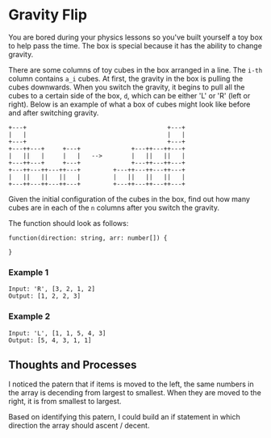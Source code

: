 # Gravity Flip

You are bored during your physics lessons so you've built yourself a toy box to help pass the time. The box is special because it has the ability to change gravity.

There are some columns of toy cubes in the box arranged in a line. The `i-th` column contains `a_i` cubes. At first, the gravity in the box is pulling the cubes downwards. When you switch the gravity, it begins to pull all the cubes to a certain side of the box, `d`, which can be either 'L' or 'R' (left or right). Below is an example of what a box of cubes might look like before and after switching gravity.

```
+---+                                       +---+
|   |                                       |   |
+---+                                       +---+
+---++---+     +---+              +---++---++---+
|   ||   |     |   |   -->        |   ||   ||   |
+---++---+     +---+              +---++---++---+
+---++---++---++---+         +---++---++---++---+
|   ||   ||   ||   |         |   ||   ||   ||   |
+---++---++---++---+         +---++---++---++---+
```

Given the initial configuration of the cubes in the box, find out how many cubes are in each of the `n` columns after you switch the gravity.

The function should look as follows:

```
function(direction: string, arr: number[]) {

}
```

### **Example 1**

```
Input: 'R', [3, 2, 1, 2]
Output: [1, 2, 2, 3]
```

### **Example 2**

```
Input: 'L', [1, 1, 5, 4, 3]
Output: [5, 4, 3, 1, 1]
```

## Thoughts and Processes

I noticed the patern that if items is moved to the left, the same numbers in the array is decending from largest to smallest.
When they are moved to the right, it is from smallest to largest.

Based on identifying this patern, I could build an if statement in which direction the array should ascent / decent.
